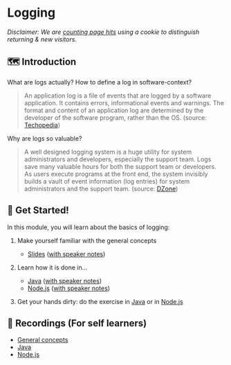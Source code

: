 # Logging

_Disclaimer: We are [counting page hits](https://github.wdf.sap.corp/cloud-native-dev/usage-tracker) using a cookie to distinguish returning & new visitors._
<img src="https://cloud-native-dev-usage-tracker.cfapps.sap.hana.ondemand.com/pagehit/cc-materials/logging-intro/1x1.png" alt="" height="1" width="1">

## 🗺️ Introduction

What are logs actually? How to define a log in software-context?

>An application log is a file of events that are logged by a software application. It contains errors, informational events and warnings. The format and content of an application log are determined by the developer of the software program, rather than the OS. (source: [Techopedia](https://www.techopedia.com/definition/1819/application-log))

Why are logs so valuable?

>A well designed logging system is a huge utility for system administrators and developers, especially the support team. Logs save many valuable hours for both the support team or developers. As users execute programs at the front end, the system invisibly builds a vault of event information (log entries) for system administrators and the support team. (source: [DZone](https://dzone.com/articles/application-logging-what-when))

## 🚀 Get Started!

In this module, you will learn about the basics of logging:

1. Make yourself familiar with the general concepts

    - [Slides](../slides/fundamentals) ([with speaker notes](../slides/fundamentals/?showNotes=true))

1. Learn how it is done in...
    - [Java](../slides/java) ([with speaker notes](../slides/java/?showNotes=true))
    - [Node.js](../slides/nodejs) ([with speaker notes](../slides/nodejs/?showNotes=true))

1. Get your hands dirty: do the exercise in [Java](../java/) or in [Node.js](../nodejs/)

## 🎥 Recordings  (For self learners)

- [General concepts](https://video.sap.com/media/t/1_1alas8vj)
- [Java](https://video.sap.com/media/t/1_ykho3uf5)
- [Node.js](https://video.sap.com/media/t/1_zotg2wol)
